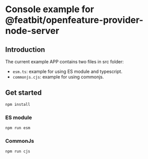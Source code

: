 # Console example for @featbit/openfeature-provider-node-server

## Introduction
The current example APP contains two files in src folder:
- `esm.ts`: example for using ES module and typescript.
- `commonjs.cjs`: example for using commonjs.


## Get started

```bash
npm install
```

### ES module

```bash
npm run esm
```

### CommonJs

```bash
npm run cjs
```